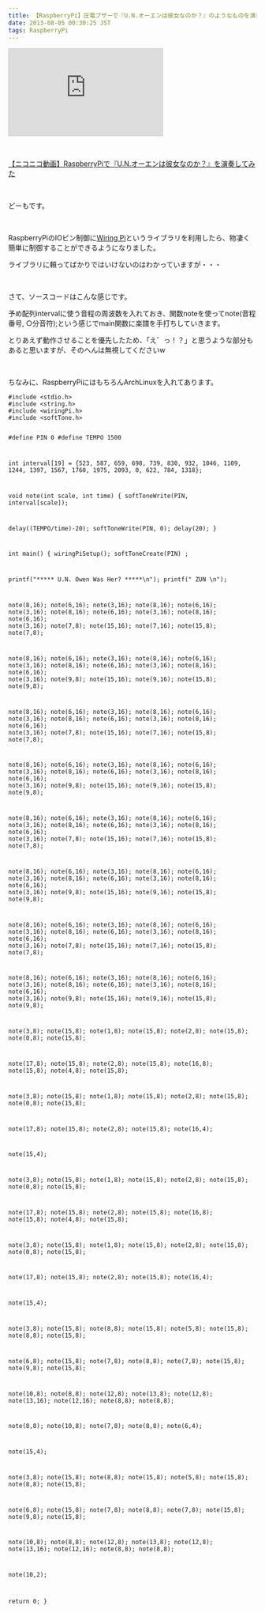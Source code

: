 ```yaml
---
title: 【RaspberryPi】圧電ブザーで『U.N.オーエンは彼女なのか？』のようなものを演奏してみた
date: 2013-08-05 00:30:25 JST
tags: RaspberryPi
---
```

<div class="video"><iframe width="312" height="176" src="http://ext.nicovideo.jp/thumb/sm21513905" scrolling="no" style="border:solid 1px #CCC;" frameborder="0"><a href="http://www.nicovideo.jp/watch/sm21513905">【ニコニコ動画】RaspberryPiで『U.N.オーエンは彼女なのか？』を演奏してみた</a></iframe></div>
<p>&nbsp;</p>
<div class="video"><script type="text/javascript" src="http://ext.nicovideo.jp/thumb_watch/sm21513905?w=490&h=307"></script><noscript><a href="http://www.nicovideo.jp/watch/sm21513905">【ニコニコ動画】RaspberryPiで『U.N.オーエンは彼女なのか？』を演奏してみた</a></noscript></div>
<p>&nbsp;</p>
<p>どーもです。</p>
<p>&nbsp;</p>
<p>RaspberryPiのIOピン制御に<a href="http://wiringpi.com/">Wiring Pi</a>というライブラリを利用したら、物凄く簡単に制御することができるようになりました。</p>
<p>ライブラリに頼ってばかりではいけないのはわかっていますが・・・</p>
<p>&nbsp;</p>
<p>さて、ソースコードはこんな感じです。</p>
<p>予め配列intervalに使う音程の周波数を入れておき、関数noteを使ってnote(音程番号, ○分音符);という感じでmain関数に楽譜を手打ちしていきます。</p>
<p>とりあえず動作させることを優先したため、「え゛っ！？」と思うような部分もあると思いますが、そのへんは無視してくださいw</p>
<p>&nbsp;</p>
<p>ちなみに、RaspberryPiにはもちろんArchLinuxを入れてあります。</p>
<pre class="prettyprint linenums">
<code>#include &lt;stdio.h&gt;
#include &lt;string.h&gt;
#include &lt;wiringPi.h&gt;
#include &lt;softTone.h&gt;

#define PIN 0
#define TEMPO 1500

int interval[19] = {523, 587, 659, 698, 739, 830, 932, 1046, 1109, 1244, 1397, 1567, 1760, 1975, 2093, 0, 622, 784, 1318};

void note(int scale, int time)
{
  softToneWrite(PIN, interval[scale]);

  delay((TEMPO/time)-20);
  softToneWrite(PIN, 0);
  delay(20);
}

int main()
{
  wiringPiSetup();
  softToneCreate(PIN) ;

  printf("***** U.N. Owen Was Her? *****\n");
  printf("             ZUN              \n");

  note(8,16);
  note(6,16);
  note(3,16);
  note(8,16);
  note(6,16);
  note(3,16);
  note(8,16);
  note(6,16);
  note(3,16);
  note(8,16);
  note(6,16);
  note(3,16);
  note(7,8);
  note(15,16);
  note(7,16);
  note(15,8);
  note(7,8);

  note(8,16);
  note(6,16);
  note(3,16);
  note(8,16);
  note(6,16);
  note(3,16);
  note(8,16);
  note(6,16);
  note(3,16);
  note(8,16);
  note(6,16);
  note(3,16);
  note(9,8);
  note(15,16);
  note(9,16);
  note(15,8);
  note(9,8);

  note(8,16);
  note(6,16);
  note(3,16);
  note(8,16);
  note(6,16);
  note(3,16);
  note(8,16);
  note(6,16);
  note(3,16);
  note(8,16);
  note(6,16);
  note(3,16);
  note(7,8);
  note(15,16);
  note(7,16);
  note(15,8);
  note(7,8);

  note(8,16);
  note(6,16);
  note(3,16);
  note(8,16);
  note(6,16);
  note(3,16);
  note(8,16);
  note(6,16);
  note(3,16);
  note(8,16);
  note(6,16);
  note(3,16);
  note(9,8);
  note(15,16);
  note(9,16);
  note(15,8);
  note(9,8);

  note(8,16);
  note(6,16);
  note(3,16);
  note(8,16);
  note(6,16);
  note(3,16);
  note(8,16);
  note(6,16);
  note(3,16);
  note(8,16);
  note(6,16);
  note(3,16);
  note(7,8);
  note(15,16);
  note(7,16);
  note(15,8);
  note(7,8);

  note(8,16);
  note(6,16);
  note(3,16);
  note(8,16);
  note(6,16);
  note(3,16);
  note(8,16);
  note(6,16);
  note(3,16);
  note(8,16);
  note(6,16);
  note(3,16);
  note(9,8);
  note(15,16);
  note(9,16);
  note(15,8);
  note(9,8);

  note(8,16);
  note(6,16);
  note(3,16);
  note(8,16);
  note(6,16);
  note(3,16);
  note(8,16);
  note(6,16);
  note(3,16);
  note(8,16);
  note(6,16);
  note(3,16);
  note(7,8);
  note(15,16);
  note(7,16);
  note(15,8);
  note(7,8);

  note(8,16);
  note(6,16);
  note(3,16);
  note(8,16);
  note(6,16);
  note(3,16);
  note(8,16);
  note(6,16);
  note(3,16);
  note(8,16);
  note(6,16);
  note(3,16);
  note(9,8);
  note(15,16);
  note(9,16);
  note(15,8);
  note(9,8);

  note(3,8);
  note(15,8);
  note(1,8);
  note(15,8);
  note(2,8);
  note(15,8);
  note(0,8);
  note(15,8);

  note(17,8);
  note(15,8);
  note(2,8);
  note(15,8);
  note(16,8);
  note(15,8);
  note(4,8);
  note(15,8);

  note(3,8);
  note(15,8);
  note(1,8);
  note(15,8);
  note(2,8);
  note(15,8);
  note(0,8);
  note(15,8);

  note(17,8);
  note(15,8);
  note(2,8);
  note(15,8);
  note(16,4);

  note(15,4);

  note(3,8);
  note(15,8);
  note(1,8);
  note(15,8);
  note(2,8);
  note(15,8);
  note(0,8);
  note(15,8);

  note(17,8);
  note(15,8);
  note(2,8);
  note(15,8);
  note(16,8);
  note(15,8);
  note(4,8);
  note(15,8);

  note(3,8);
  note(15,8);
  note(1,8);
  note(15,8);
  note(2,8);
  note(15,8);
  note(0,8);
  note(15,8);

  note(17,8);
  note(15,8);
  note(2,8);
  note(15,8);
  note(16,4);

  note(15,4);



  note(3,8);
  note(15,8);
  note(8,8);
  note(15,8);
  note(5,8);
  note(15,8);
  note(8,8);
  note(15,8);

  note(6,8);
  note(15,8);
  note(7,8);
  note(8,8);
  note(7,8);
  note(15,8);
  note(9,8);
  note(15,8);

  note(10,8);
  note(8,8);
  note(12,8);
  note(13,8);
  note(12,8);
  note(13,16);
  note(12,16);
  note(8,8);
  note(8,8);

  note(8,8);
  note(10,8);
  note(7,8);
  note(8,8);
  note(6,4);

  note(15,4);

  note(3,8);
  note(15,8);
  note(8,8);
  note(15,8);
  note(5,8);
  note(15,8);
  note(8,8);
  note(15,8);

  note(6,8);
  note(15,8);
  note(7,8);
  note(8,8);
  note(7,8);
  note(15,8);
  note(9,8);
  note(15,8);

  note(10,8);
  note(8,8);
  note(12,8);
  note(13,8);
  note(12,8);
  note(13,16);
  note(12,16);
  note(8,8);
  note(8,8);

  note(10,2);

  return 0;
}
</code></pre>
